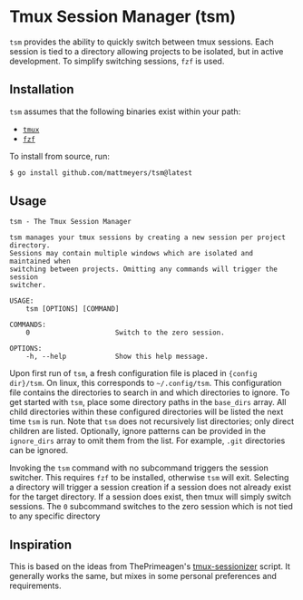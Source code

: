# Tmux Session Manager (tsm)

`tsm` provides the ability to quickly switch between tmux sessions.
Each session is tied to a directory allowing projects to be isolated, but in active development.
To simplify switching sessions, `fzf` is used.

## Installation

`tsm` assumes that the following binaries exist within your path:

- [`tmux`](https://github.com/tmux/tmux)
- [`fzf`](https://github.com/junegunn/fzf)

To install from source, run:

```sh
$ go install github.com/mattmeyers/tsm@latest
```

## Usage

```
tsm - The Tmux Session Manager

tsm manages your tmux sessions by creating a new session per project directory.
Sessions may contain multiple windows which are isolated and maintained when
switching between projects. Omitting any commands will trigger the session
switcher.

USAGE:
    tsm [OPTIONS] [COMMAND]

COMMANDS:
    0                     Switch to the zero session.

OPTIONS:
    -h, --help            Show this help message.
```

Upon first run of `tsm`, a fresh configuration file is placed in `{config dir}/tsm`.
On linux, this corresponds to `~/.config/tsm`.
This configuration file contains the directories to search in and which directories to ignore.
To get started with `tsm`, place some directory paths in the `base_dirs` array.
All child directories within these configured directories will be listed the next time `tsm` is run.
Note that `tsm` does not recursively list directories; only direct children are listed.
Optionally, ignore patterns can be provided in the `ignore_dirs` array to omit them from the list.
For example, `.git` directories can be ignored.

Invoking the `tsm` command with no subcommand triggers the session switcher.
This requires `fzf` to be installed, otherwise `tsm` will exit.
Selecting a directory will trigger a session creation if a session does not already exist for the target directory.
If a session does exist, then tmux will simply switch sessions.
The `0` subcommand switches to the zero session which is not tied to any specific directory

## Inspiration

This is based on the ideas from ThePrimeagen's [tmux-sessionizer] script.
It generally works the same, but mixes in some personal preferences and requirements.

[tmux-sessionizer]: https://github.com/ThePrimeagen/.dotfiles/blob/602019e902634188ab06ea31251c01c1a43d1621/bin/.local/scripts/tmux-sessionizer
